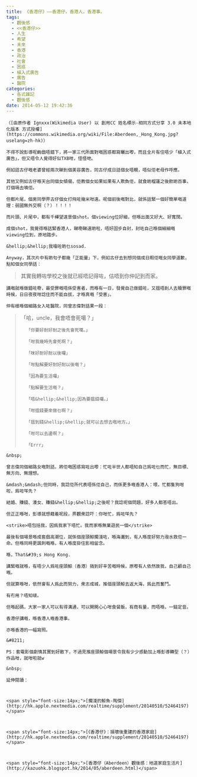 ```yaml
---
title: 《香港仔》——香港仔，香港人，香港事。
tags:
  - 觀後感
  - <<香港仔>>
  - 人生
  - 希望
  - 未來
  - 香港
  - 政治
  - 社會
  - 困惑
  - 植入式廣告
  - 廣告
  - 醫院
categories:
  - 各式雜記
  - 觀後感
date: 2014-05-12 19:42:36
---
```


</p>

	（[由原作者 Ignxxx(Wikimedia User) 以 創用CC 姓名標示-相同方式分享 3.0 未本地化版本 方式授權](https://commons.wikimedia.org/wiki/File:Aberdeen,_Hong_Kong.jpg?uselang=zh-hk)）

	不得不說彭導呢齣戲唔錯下，將一家三代所面對嘅困惑都寫曬出嚟，而且全片有住唔少「植入式廣告」，但又唔令人覺得好似TXB咁，怪怪哋。

	例如話古仔嘅老婆曾經兩次睇到個美容廣告，同古仔成日話個女唔靚，唔似佢老母作呼應。

	其他又例如古仔喺天台同個女傾偈，佢教個女如果如果有人欺負佢，就食啲榴蓮之後飲啲百事，打個嗝去噴佢。

	但都片尾，個男同學畀古仔個女打飛咗幾米咁遠。呢個前後嘅對比，就係話緊一個好簡單嘅道理：弱國無外交啊（？）！！！！

	而片頭、片尾中，都有千樺望遠景個shot。個viewing位好細，但喺出面又好大、好寬闊。

	成個shot，我覺得喺話緊香港人，睇嘢睇遠啲啦，唔好固步自封，封咗自己喺個細細嘅viewing位到，原地踏步。

	&hellip;&hellip;我噏咗啲乜sosad.

	Anyway，其次片中有啲句子都幾「正能量」下，例如古仔去到想同個成日暇佢嘅女同學道歉，點知個女同學話：

> 其實我轉咗學校之後就已經唔記得咗，估唔到你仲記到而家。

	講嘅就喺做錯咗嘢，最受罪嘅唔係受害者，而喺有一日，發覺自己做錯咗，又搵唔到人去贖罪嘅時候，日日夜夜咁諗住而不能自拔，才喺真嘅「受害」。

	仲有樣喺個細路女入咗醫院，同曾志偉對話果一段：

> 「哈，uncle，我會唔會死噶？」
>
> 		「你要好耐好耐之後先會死噶。」
>
> 		「咁我幾時先會死啊？」
>
> 		「咪好耐好耐以後囉」
>
> 		「咁點解要好耐好耐以後嘅？」
>
> 		「因為要生活囉」
>
> 		「點解要生活嘅？」
>
> 		「唔&hellip;&hellip;因為要揾錢囉。」
>
> 		「咁搵錢要來做乜啊？」
>
> 		「搵到錢&hellip;&hellip;就可以去想去嘅地方。」
>
> 		「咁可以去邊啊？」
>
> 		「Errr」

	&nbsp;

	曾志偉同個細路女嘅對話，將佢嘅困惑寫咗出嚟：忙咗半世人都唔知自己爲咗乜而忙，無目標、無方向、無理想。

	&mdash;&mdash;但同時，我諗佢所代表唔係佢自己，而係更多嘅香港人：喂，忙都隻狗咁啦，爲咗咩先？

	結婚、賺錢、湊女、賺錢&hellip;&hellip;之後呢？我諗呢個問題，好多人都答唔出。

	但正正喺咁，彭導就想藉着呢段，畀觀衆諗吓：你咁忙，爲咗咩先？

	<strike>唔包括我，因爲我家下唔忙。我而家喺無業遊民一個</strike>

	最後有個場景喺成套戲高潮位，就係個座頭鯨擱淺咗，喺海灘到，有人喺度好努力潑水救佢一命。但喺同時更諷刺嘅喺，有人喺度掛住影相留念。

	喺，That&#39;s Hong Kong.

	講緊嘅就喺，有唔少人爲咗座頭鯨（香港）搞到好辛苦嘅時候，原嚟有人依然故我，自己顧自己嘅。

	但就算喺咁，依然會有人爲此而努力，衆志成城，推個座頭鯨去返大海，爲此而奮鬥。

	有冇用？唔知啵。

	但喺起碼，大家一家人可以有得溝通，可以開開心心咁食餐飯，有商有量，而唔喺，一鎚定音。

	香港仔講嘅，喺香港人嘅香港事。

	亦喺香港的一幅寫照。

	&#8211;

	PS：套電影個劇情其實到好散下，不過見推座頭鯨個場景令我有少少感動加上喺彭導轉型（？）作品咁，就咁啦就w

	&nbsp;

	延伸閱讀：

#
	<span style="font-size:14px;">[擱淺的鯨魚-陶傑](http://hk.apple.nextmedia.com/realtime/supplement/20140510/52464197)</span>

#
	<span style="font-size:14px;">[《香港仔》：損壞後重建的香港家庭](http://hk.apple.nextmedia.com/realtime/supplement/20140510/52464197)</span>

#
	<span style="font-size:14px;">[香港仔（Aberdeen）觀後感：地道家庭生活片](http://kazuohk.blogspot.hk/2014/05/aberdeen.html)</span>
